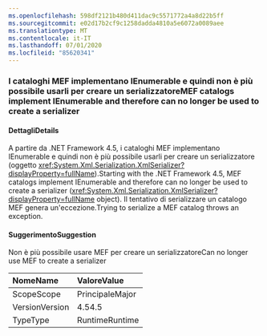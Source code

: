 ```yaml
---
ms.openlocfilehash: 598df2121b480d411dac9c5571772a4a8d22b5ff
ms.sourcegitcommit: e02d17b2cf9c1258dadda4810a5e6072a0089aee
ms.translationtype: MT
ms.contentlocale: it-IT
ms.lasthandoff: 07/01/2020
ms.locfileid: "85620341"
---
```

### <a name="mef-catalogs-implement-ienumerable-and-therefore-can-no-longer-be-used-to-create-a-serializer"></a><span data-ttu-id="f7f2d-101">I cataloghi MEF implementano IEnumerable e quindi non è più possibile usarli per creare un serializzatore</span><span class="sxs-lookup"><span data-stu-id="f7f2d-101">MEF catalogs implement IEnumerable and therefore can no longer be used to create a serializer</span></span>

#### <a name="details"></a><span data-ttu-id="f7f2d-102">Dettagli</span><span class="sxs-lookup"><span data-stu-id="f7f2d-102">Details</span></span>

<span data-ttu-id="f7f2d-103">A partire da .NET Framework 4.5, i cataloghi MEF implementano IEnumerable e quindi non è più possibile usarli per creare un serializzatore (oggetto <xref:System.Xml.Serialization.XmlSerializer?displayProperty=fullName>).</span><span class="sxs-lookup"><span data-stu-id="f7f2d-103">Starting with the .NET Framework 4.5, MEF catalogs implement IEnumerable and therefore can no longer be used to create a serializer (<xref:System.Xml.Serialization.XmlSerializer?displayProperty=fullName> object).</span></span> <span data-ttu-id="f7f2d-104">Il tentativo di serializzare un catalogo MEF genera un'eccezione.</span><span class="sxs-lookup"><span data-stu-id="f7f2d-104">Trying to serialize a MEF catalog throws an exception.</span></span>

#### <a name="suggestion"></a><span data-ttu-id="f7f2d-105">Suggerimento</span><span class="sxs-lookup"><span data-stu-id="f7f2d-105">Suggestion</span></span>

<span data-ttu-id="f7f2d-106">Non è più possibile usare MEF per creare un serializzatore</span><span class="sxs-lookup"><span data-stu-id="f7f2d-106">Can no longer use MEF to create a serializer</span></span>

| <span data-ttu-id="f7f2d-107">Nome</span><span class="sxs-lookup"><span data-stu-id="f7f2d-107">Name</span></span>    | <span data-ttu-id="f7f2d-108">Valore</span><span class="sxs-lookup"><span data-stu-id="f7f2d-108">Value</span></span>       |
|:--------|:------------|
| <span data-ttu-id="f7f2d-109">Scope</span><span class="sxs-lookup"><span data-stu-id="f7f2d-109">Scope</span></span>   |<span data-ttu-id="f7f2d-110">Principale</span><span class="sxs-lookup"><span data-stu-id="f7f2d-110">Major</span></span>|
|<span data-ttu-id="f7f2d-111">Version</span><span class="sxs-lookup"><span data-stu-id="f7f2d-111">Version</span></span>|<span data-ttu-id="f7f2d-112">4.5</span><span class="sxs-lookup"><span data-stu-id="f7f2d-112">4.5</span></span>|
|<span data-ttu-id="f7f2d-113">Type</span><span class="sxs-lookup"><span data-stu-id="f7f2d-113">Type</span></span>|<span data-ttu-id="f7f2d-114">Runtime</span><span class="sxs-lookup"><span data-stu-id="f7f2d-114">Runtime</span></span>|
